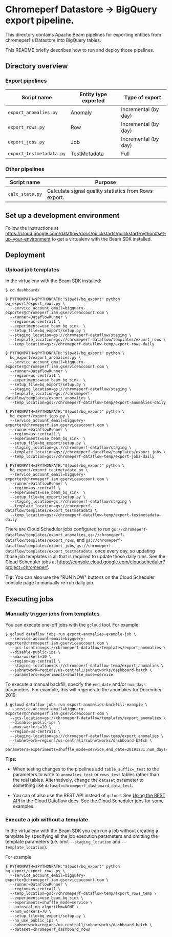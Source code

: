 # Chromeperf Datastore → BigQuery export pipeline.

This directory contains Apache Beam pipelines for exporting entities from
chromeperf's Datastore into BigQuery tables.

This README briefly describes how to run and deploy those pipelines.

## Directory overview

### Export pipelines

| Script name              | Entity type exported | Type of export       |
|--------------------------|----------------------|----------------------|
| `export_anomalies.py`    | Anomaly              | Incremental (by day) |
| `export_rows.py`         | Row                  | Incremental (by day) |
| `export_jobs.py`         | Job                  | Incremental (by day) |
| `export_testmetadata.py` | TestMetadata         | Full                 |

### Other pipelines

| Script name     | Purpose                                               |
|-----------------|-------------------------------------------------------|
| `calc_stats.py` | Calculate signal quality statistics from Rows export. |

## Set up a development environment

Follow the instructions at
https://cloud.google.com/dataflow/docs/quickstarts/quickstart-python#set-up-your-environment
to get a virtualenv with the Beam SDK installed.

## Deployment

### Upload job templates

In the virtualenv with the Beam SDK installed:

```
$ cd dashboard/
```

```
$ PYTHONPATH=$PYTHONPATH:"$(pwd)/bq_export" python bq_export/export_rows.py \
  --service_account_email=bigquery-exporter@chromeperf.iam.gserviceaccount.com \
  --runner=DataflowRunner \
  --region=us-central1 \
  --experiments=use_beam_bq_sink  \
  --setup_file=bq_export/setup.py \
  --staging_location=gs://chromeperf-dataflow/staging \
  --template_location=gs://chromeperf-dataflow/templates/export_rows \
  --temp_location=gs://chromeperf-dataflow-temp/export-rows-daily
```

```
$ PYTHONPATH=$PYTHONPATH:"$(pwd)/bq_export" python \
  bq_export/export_anomalies.py \
  --service_account_email=bigquery-exporter@chromeperf.iam.gserviceaccount.com \
  --runner=DataflowRunner \
  --region=us-central1 \
  --experiments=use_beam_bq_sink  \
  --setup_file=bq_export/setup.py \
  --staging_location=gs://chromeperf-dataflow/staging \
  --template_location=gs://chromeperf-dataflow/templates/export_anomalies \
  --temp_location=gs://chromeperf-dataflow-temp/export-anomalies-daily
```

```
$ PYTHONPATH=$PYTHONPATH:"$(pwd)/bq_export" python \
  bq_export/export_jobs.py \
  --service_account_email=bigquery-exporter@chromeperf.iam.gserviceaccount.com \
  --runner=DataflowRunner \
  --region=us-central1 \
  --experiments=use_beam_bq_sink  \
  --setup_file=bq_export/setup.py \
  --staging_location=gs://chromeperf-dataflow/staging \
  --template_location=gs://chromeperf-dataflow/templates/export_jobs \
  --temp_location=gs://chromeperf-dataflow-temp/export-jobs-daily
```

```
$ PYTHONPATH=$PYTHONPATH:"$(pwd)/bq_export" python \
  bq_export/export_testmetadata.py \
  --service_account_email=bigquery-exporter@chromeperf.iam.gserviceaccount.com \
  --runner=DataflowRunner \
  --region=us-central1 \
  --experiments=use_beam_bq_sink  \
  --setup_file=bq_export/setup.py \
  --staging_location=gs://chromeperf-dataflow/staging \
  --template_location=gs://chromeperf-dataflow/templates/export_testmetadata \
  --temp_location=gs://chromeperf-dataflow-temp/export-testmetadata-daily
```

There are Cloud Scheduler jobs configured to run
`gs://chromeperf-dataflow/templates/export_anomalies`,
`gs://chromeperf-dataflow/templates/export_rows`, and
`gs://chromeperf-dataflow/templates/export_jobs`,
`gs://chromeperf-dataflow/templates/export_testmetadata`, once every day, so
updating those job templates is all that is required to update those daily runs.
See the Cloud Scheduler jobs at
https://console.cloud.google.com/cloudscheduler?project=chromeperf.

**Tip:** You can also use the "RUN NOW" buttons on the Cloud Scheduler console
page to manually re-run daily job.

## Executing jobs

### Manually trigger jobs from templates

You can execute one-off jobs with the `gcloud` tool.  For example:

```
$ gcloud dataflow jobs run export-anomalies-example-job \
  --service-account-email=bigquery-exporter@chromeperf.iam.gserviceaccount.com \
  --gcs-location=gs://chromeperf-dataflow/templates/export_anomalies \
  --disable-public-ips \
  --max-workers=10 \
  --region=us-central1 \
  --staging-location=gs://chromeperf-dataflow-temp/export_anomalies \
  --subnetwork=regions/us-central1/subnetworks/dashboard-batch \
  --parameters=experiments=shuffle_mode=service
```

To execute a manual backfill, specify the `end_date` and/or `num_days`
parameters.  For example, this will regenerate the anomalies for December 2019:

```
$ gcloud dataflow jobs run export-anomalies-backfill-example \
  --service-account-email=bigquery-exporter@chromeperf.iam.gserviceaccount.com \
  --gcs-location=gs://chromeperf-dataflow/templates/export_anomalies \
  --disable-public-ips \
  --max-workers=10 \
  --region=us-central1 \
  --staging-location=gs://chromeperf-dataflow-temp/export_anomalies \
  --subnetwork=regions/us-central1/subnetworks/dashboard-batch \
  --parameters=experiments=shuffle_mode=service,end_date=20191231,num_days=31
```

**Tips:**

* When testing changes to the pipelines add `table_suffix=_test` to the
  parameters to write to `anomalies_test` or `rows_test` tables rather than the
  real tables.  Alternatively, change the `dataset` parameter to something like
  `dataset=chromeperf_dashboard_data_test`.

* You can of also use the REST API instead of `gcloud`.  See [Using the REST
  API](https://cloud.google.com/dataflow/docs/guides/templates/running-templates#using-the-rest-api)
  in the Cloud Dataflow docs.  See the Cloud Scheduler jobs for some examples.

### Execute a job without a template

In the virtualenv with the Beam SDK you can run a job without creating a
template by specifying all the job execution parameters and omitting the
template parameters (i.e. omit `--staging_location` and `--template_location`).

For example:

```
$ PYTHONPATH=$PYTHONPATH:"$(pwd)/bq_export" python bq_export/export_rows.py \
  --service_account_email=bigquery-exporter@chromeperf.iam.gserviceaccount.com \
  --runner=DataflowRunner \
  --region=us-central1 \
  --temp_location=gs://chromeperf-dataflow-temp/export_rows_temp \
  --experiments=use_beam_bq_sink \
  --experiments=shuffle_mode=service \
  --autoscaling_algorithm=NONE \
  --num_workers=70 \
  --setup_file=bq_export/setup.py \
  --no_use_public_ips \
  --subnetwork=regions/us-central1/subnetworks/dashboard-batch \
  --dataset=chromeperf_dashboard_rows
```
